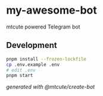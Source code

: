 # my-awesome-bot

mtcute powered Telegram bot

## Development

```bash
pnpm install --frozen-lockfile
cp .env.example .env
# edit .env
pnpm start
```

*generated with @mtcute/create-bot*
